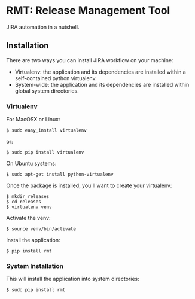 RMT: Release Management Tool
============================

JIRA automation in a nutshell.

## Installation

There are two ways you can install JIRA workflow on your machine:

* Virtualenv: the application and its dependencies are installed within a
  self-contained python virtualenv.
* System-wide: the application and its dependencies are installed within
  global system directories.

### Virtualenv

For MacOSX or Linux:

    $ sudo easy_install virtualenv

or:

    $ sudo pip install virtualenv

On Ubuntu systems:

    $ sudo apt-get install python-virtualenv

Once the package is installed, you'll want to create your virtualenv:

    $ mkdir releases
    $ cd releases
    $ virtualenv venv

Activate the venv:

    $ source venv/bin/activate

Install the application:

    $ pip install rmt

### System Installation

This will install the application into system directories:

    $ sudo pip install rmt

